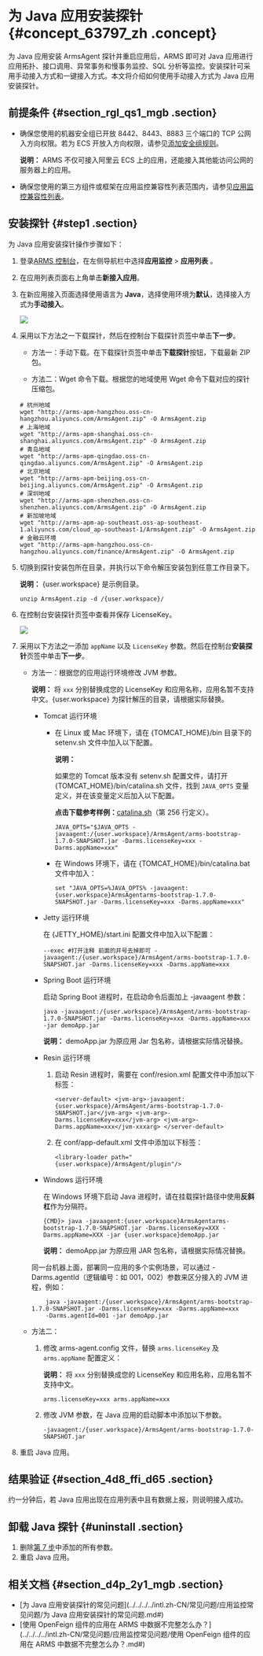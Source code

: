 # 为 Java 应用安装探针 {#concept_63797_zh .concept}

为 Java 应用安装 ArmsAgent 探针并重启应用后，ARMS 即可对 Java 应用进行应用拓扑、接口调用、异常事务和慢事务监控、SQL 分析等监控。安装探针可采用手动接入方式和一键接入方式。本文将介绍如何使用手动接入方式为 Java 应用安装探针。

## 前提条件 {#section_rgl_qs1_mgb .section}

-   确保您使用的机器安全组已开放 8442、8443、8883 三个端口的 TCP 公网入方向权限。若为 ECS 开放入方向权限，请参见[添加安全组规则](../../../../intl.zh-CN/安全/安全组/添加安全组规则.md#)。

    **说明：** ARMS 不仅可接入阿里云 ECS 上的应用，还能接入其他能访问公网的服务器上的应用。

-   确保您使用的第三方组件或框架在应用监控兼容性列表范围内，请参见[应用监控兼容性列表](intl.zh-CN/应用监控/应用监控兼容性列表.md#)。


## 安装探针 {#step1 .section}

为 Java 应用安装探针操作步骤如下：

1.  登录[ARMS 控制台](https://arms-intl.console.aliyun.com/#/home)，在左侧导航栏中选择**应用监控** \> **应用列表** 。
2.  在应用列表页面右上角单击**新接入应用**。

3.  在新应用接入页面选择使用语言为 **Java**，选择使用环境为**默认**，选择接入方式为**手动接入**。

    ![](http://static-aliyun-doc.oss-cn-hangzhou.aliyuncs.com/assets/img/152228/155608614444353_zh-CN.png)

4.  采用以下方法之一下载探针，然后在控制台下载探针页签中单击**下一步**。

    -   方法一：手动下载。在下载探针页签中单击**下载探针**按钮，下载最新 ZIP 包。

    -   方法二：Wget 命令下载。根据您的地域使用 Wget 命令下载对应的探针压缩包。

    ```
    # 杭州地域
    wget "http://arms-apm-hangzhou.oss-cn-hangzhou.aliyuncs.com/ArmsAgent.zip" -O ArmsAgent.zip
    # 上海地域
    wget "http://arms-apm-shanghai.oss-cn-shanghai.aliyuncs.com/ArmsAgent.zip" -O ArmsAgent.zip
    # 青岛地域
    wget "http://arms-apm-qingdao.oss-cn-qingdao.aliyuncs.com/ArmsAgent.zip" -O ArmsAgent.zip
    # 北京地域
    wget "http://arms-apm-beijing.oss-cn-beijing.aliyuncs.com/ArmsAgent.zip" -O ArmsAgent.zip
    # 深圳地域
    wget "http://arms-apm-shenzhen.oss-cn-shenzhen.aliyuncs.com/ArmsAgent.zip" -O ArmsAgent.zip
    # 新加坡地域
    wget "http://arms-apm-ap-southeast.oss-ap-southeast-1.aliyuncs.com/cloud_ap-southeast-1/ArmsAgent.zip" -O ArmsAgent.zip
    # 金融云环境
    wget "http://arms-apm-hangzhou.oss-cn-hangzhou.aliyuncs.com/finance/ArmsAgent.zip" -O ArmsAgent.zip
    ```

5.  切换到探针安装包所在目录，并执行以下命令解压安装包到任意工作目录下。

    **说明：** \{user.workspace\} 是示例目录。

    ```
    unzip ArmsAgent.zip -d /{user.workspace}/ 
    ```

6.  在控制台安装探针页签中查看并保存 LicenseKey。

    ![](http://static-aliyun-doc.oss-cn-hangzhou.aliyuncs.com/assets/img/152228/155608614442270_zh-CN.png)

7.  采用以下方法之一添加 `appName` 以及 `LicenseKey` 参数。然后在控制台**安装探针**页签中单击**下一步**。

    -   方法一：根据您的应用运行环境修改 JVM 参数。

        **说明：** 将 `xxx` 分别替换成您的 LicenseKey 和应用名称，应用名暂不支持中文。\{user.workspace\} 为探针解压的目录，请根据实际替换。

        -   Tomcat 运行环境

            -   在 Linux 或 Mac 环境下，请在 \{TOMCAT\_HOME\}/bin 目录下的 setenv.sh 文件中加入以下配置。

                **说明：** 

                如果您的 Tomcat 版本没有 setenv.sh 配置文件，请打开 \{TOMCAT\_HOME\}/bin/catalina.sh 文件，找到 `JAVA_OPTS` 变量定义，并在该变量定义后加入以下配置。

                **点击下载参考样例：**[catalina.sh](https://arms-public.oss-cn-shanghai.aliyuncs.com/arms-agent/catalina.sh)（第 256 行定义）。

                ```
                JAVA_OPTS="$JAVA_OPTS -javaagent:/{user.workspace}/ArmsAgent/arms-bootstrap-1.7.0-SNAPSHOT.jar -Darms.licenseKey=xxx -Darms.appName=xxx" 
                ```

            -   在 Windows 环境下，请在 \{TOMCAT\_HOME\}/bin/catalina.bat 文件中加入：

                ```
                set "JAVA_OPTS=%JAVA_OPTS% -javaagent:{user.workspace}ArmsAgentarms-bootstrap-1.7.0-SNAPSHOT.jar -Darms.licenseKey=xxx -Darms.appName=xxx" 
                ```

        -   Jetty 运行环境

            在 \{JETTY\_HOME\}/start.ini 配置文件中加入以下配置：

            ```
            --exec #打开注释 前面的井号去掉即可 -javaagent:/{user.workspace}/ArmsAgent/arms-bootstrap-1.7.0-SNAPSHOT.jar -Darms.licenseKey=xxx -Darms.appName=xxx 
            ```

        -   Spring Boot 运行环境

            启动 Spring Boot 进程时，在启动命令后面加上 -javaagent 参数：

            ```
            java -javaagent:/{user.workspace}/ArmsAgent/arms-bootstrap-1.7.0-SNAPSHOT.jar -Darms.licenseKey=xxx -Darms.appName=xxx -jar demoApp.jar 
            ```

            **说明：** demoApp.jar 为原应用 Jar 包名称，请根据实际情况替换。

        -   Resin 运行环境

            1.  启动 Resin 进程时，需要在 conf/resion.xml 配置文件中添加以下标签：

                ```
                <server-default> <jvm-arg>-javaagent:{user.workspace}/ArmsAgent/arms-bootstrap-1.7.0-SNAPSHOT.jar</jvm-arg> <jvm-arg>-Darms.licenseKey=xxx</jvm-arg> <jvm-arg>-Darms.appName=xxx</jvm-xxxarg> </server-default> 
                ```

            2.  在 conf/app-default.xml 文件中添加以下标签：

                ```
                <library-loader path="{user.workspace}/ArmsAgent/plugin"/> 
                ```

        -   Windows 运行环境

            在 Windows 环境下启动 Java 进程时，请在挂载探针路径中使用**反斜杠**作为分隔符。

            ```
            {CMD}> java -javaagent:{user.workspace}ArmsAgentarms-bootstrap-1.7.0-SNAPSHOT.jar -Darms.licenseKey=XXX -Darms.appName=XXX -jar {user.workspace}demoApp.jar 
            ```

            **说明：** demoApp.jar 为原应用 JAR 包名称，请根据实际情况替换。

        同一台机器上面，部署同一应用的多个实例场景，可以通过 -Darms.agentId（逻辑编号：如 001，002）参数来区分接入的 JVM 进程，例如：

        ```
            java -javaagent:/{user.workspace}/ArmsAgent/arms-bootstrap-1.7.0-SNAPSHOT.jar -Darms.licenseKey=xxx -Darms.appName=xxx 
            -Darms.agentId=001 -jar demoApp.jar
        ```

    -   方法二：

        1.  修改 arms-agent.config 文件，替换 `arms.licenseKey` 及 `arms.appName` 配置定义：

            **说明：** 将 `xxx` 分别替换成您的 LicenseKey 和应用名称，应用名暂不支持中文。

            ```
            arms.licenseKey=xxx arms.appName=xxx 
            ```

        2.  修改 JVM 参数，在 Java 应用的启动脚本中添加以下参数。

            ```
            -javaagent:/{user.workspace}/ArmsAgent/arms-bootstrap-1.7.0-SNAPSHOT.jar 
            ```

8.  重启 Java 应用。


## 结果验证 {#section_4d8_ffi_d65 .section}

约一分钟后，若 Java 应用出现在应用列表中且有数据上报，则说明接入成功。

## 卸载 Java 探针 {#uninstall .section}

1.  删除[第 7 步](#codeph_mzu_zln_tg7)中添加的所有参数。
2.  重启 Java 应用。

## 相关文档 {#section_d4p_2y1_mgb .section}

-   [为 Java 应用安装探针的常见问题](../../../../intl.zh-CN/常见问题/应用监控常见问题/为 Java 应用安装探针的常见问题.md#)
-   [使用 OpenFeign 组件的应用在 ARMS 中数据不完整怎么办？](../../../../intl.zh-CN/常见问题/应用监控常见问题/使用 OpenFeign 组件的应用在 ARMS 中数据不完整怎么办？.md#)


